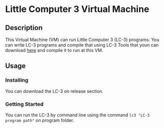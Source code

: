 # Little Computer 3 Virtual Machine

## Description
This Virtual Machine (VM) can run Little Computer 3 (LC-3) programs. You can write LC-3 programs and compile that using LC-3 Tools that youn can download [here](http://highered.mheducation.com/sites/0072467509/student_view0/lc-3_simulator.html) and compile it to run at this VM.

## Usage

### Installing
You can download the LC-3 on release section.

### Getting Started
You can run the LC-3 by command line using the command ```lc3 "LC-3 program path"``` on program folder.
